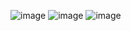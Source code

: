 ![image](https://github.com/marcus1298/software-automacao-vision-probot/assets/32516535/0962fbe5-534a-4d68-bff4-40a3cffb212d)
![image](https://github.com/marcus1298/software-automacao-vision-probot/assets/32516535/020c1e44-4e71-4763-9532-fe8e077f5c5e)
![image](https://github.com/marcus1298/software-automacao-vision-probot/assets/32516535/257f50cd-77fe-43d7-97c3-9216e45a663d)
